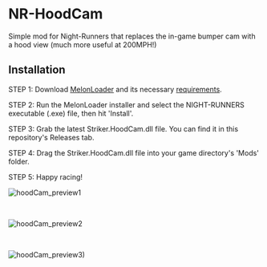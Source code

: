 # NR-HoodCam
Simple mod for Night-Runners that replaces the in-game bumper cam with a hood view (much more useful at 200MPH!)

## Installation
STEP 1: Download <a href="https://melonloader.net/">MelonLoader</a> and its necessary <a href="https://melonwiki.xyz/#/">requirements</a>.

STEP 2: Run the MelonLoader installer and select the NIGHT-RUNNERS executable (.exe) file, then hit 'Install'.

STEP 3: Grab the latest Striker.HoodCam.dll file. You can find it in this repository's Releases tab.

STEP 4: Drag the Striker.HoodCam.dll file into your game directory's 'Mods' folder.

STEP 5: Happy racing!

![hoodCam_preview1](https://github.com/user-attachments/assets/8e72b4d7-1b98-4bdd-90ca-6ca0e4503cdb)

<br>

![hoodCam_preview2](https://github.com/user-attachments/assets/a11926e1-d8f4-421c-9d51-e3c14ceb0573)

<br>

![hoodCam_preview3)](https://github.com/user-attachments/assets/17f64372-c671-4811-8ecb-e775b185c72d)
